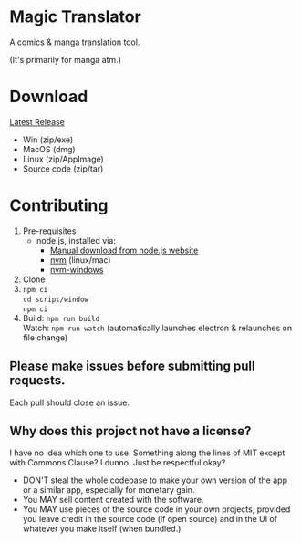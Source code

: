 # Magic Translator
A comics & manga translation tool. 

(It's primarily for manga atm.)

# Download
[Latest Release](https://github.com/ChiriVulpes/MagicTranslator/releases/latest)
- Win (zip/exe)
- MacOS (dmg)
- Linux (zip/AppImage)
- Source code (zip/tar)

# Contributing
1. Pre-requisites
	- node.js, installed via:
		- [Manual download from node.js website](https://nodejs.org/en)
		- [nvm](https://github.com/nvm-sh/nvm) (linux/mac)
		- [nvm-windows](https://github.com/coreybutler/nvm-windows)
2. Clone
3. `npm ci`  
`cd script/window`  
`npm ci`
4. Build: `npm run build`  
Watch: `npm run watch` (automatically launches electron & relaunches on file change)

## Please make issues before submitting pull requests.
Each pull should close an issue.

## Why does this project not have a license?
I have no idea which one to use. Something along the lines of MIT except with Commons Clause? I dunno. Just be respectful okay?
- DON'T steal the whole codebase to make your own version of the app or a similar app, especially for monetary gain.
- You MAY sell content created with the software.
- You MAY use pieces of the source code in your own projects, provided you leave credit in the source code (if open source) and in the UI of whatever you make itself (when bundled.)
